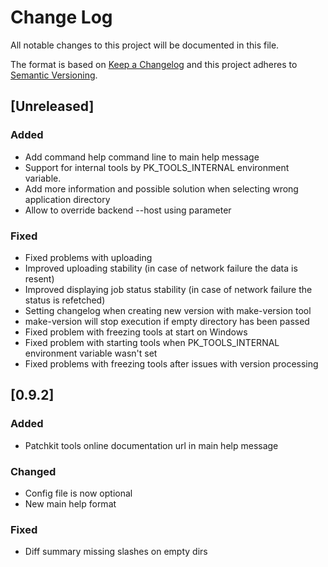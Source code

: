 # Change Log
All notable changes to this project will be documented in this file.

The format is based on [Keep a Changelog](http://keepachangelog.com/) 
and this project adheres to [Semantic Versioning](http://semver.org/).

## [Unreleased]
### Added
- Add command help command line to main help message
- Support for internal tools by PK_TOOLS_INTERNAL environment variable.
- Add more information and possible solution when selecting wrong application directory
- Allow to override backend --host using parameter

### Fixed
- Fixed problems with uploading 
- Improved uploading stability (in case of network failure the data is resent)
- Improved displaying job status stability (in case of network failure the status is refetched)
- Setting changelog when creating new version with make-version tool
- make-version will stop execution if empty directory has been passed
- Fixed problem with freezing tools at start on Windows
- Fixed problem with starting tools when PK_TOOLS_INTERNAL environment variable wasn't set
- Fixed problems with freezing tools after issues with version processing

## [0.9.2]
### Added
- Patchkit tools online documentation url in main help message

### Changed
- Config file is now optional
- New main help format

### Fixed
- Diff summary missing slashes on empty dirs

